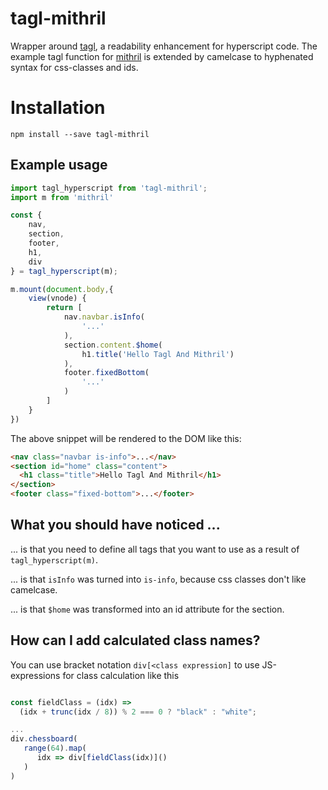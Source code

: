# tagl-mithril

Wrapper around [tagl](https://github.com/StephanHoyer/tagl), a readability enhancement for hyperscript code. The example tagl function for [mithril](https://mithril.js.org) is extended by camelcase to hyphenated syntax for css-classes and ids.

# Installation

`npm install --save tagl-mithril`

## Example usage

```javascript
import tagl_hyperscript from 'tagl-mithril';
import m from 'mithril'

const {
    nav, 
    section, 
    footer,
    h1, 
    div
} = tagl_hyperscript(m);

m.mount(document.body,{
    view(vnode) {
        return [
            nav.navbar.isInfo(
                '...'
            ),
            section.content.$home(
                h1.title('Hello Tagl And Mithril')
            ),
            footer.fixedBottom(
                '...'
            )
        ]
    }
})
```
The above snippet will be rendered to the DOM like this:

```html
<nav class="navbar is-info">...</nav>
<section id="home" class="content">
  <h1 class="title">Hello Tagl And Mithril</h1>
</section>
<footer class="fixed-bottom">...</footer>
```

## What you should have noticed ...

... is that you need to define all tags that you want to use as a result of `tagl_hyperscript(m)`.

... is that `isInfo` was turned into `is-info`, because css classes don't like camelcase.

... is that `$home` was transformed into an id attribute for the section.

## How can I add calculated class names?
You can use bracket notation `div[<class expression]` to use JS-expressions for class calculation like this
```javascript

const fieldClass = (idx) =>
  (idx + trunc(idx / 8)) % 2 === 0 ? "black" : "white";

...
div.chessboard(
   range(64).map(
      idx => div[fieldClass(idx)]()
   )
)
```
